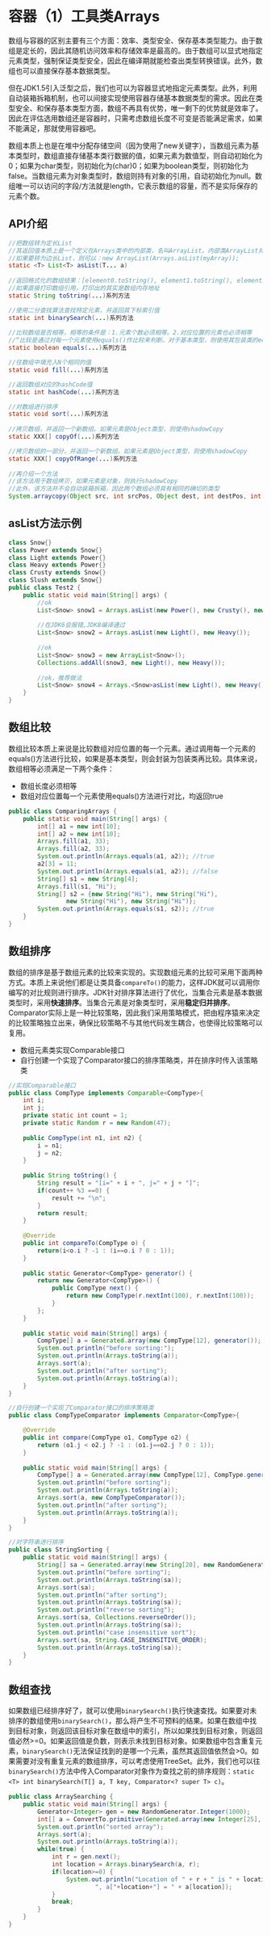# 容器（1）工具类Arrays

数组与容器的区别主要有三个方面：效率、类型安全、保存基本类型能力。由于数组是定长的，因此其随机访问效率和存储效率是最高的。由于数组可以显式地指定元素类型，强制保证类型安全，因此在编译期就能检查出类型转换错误。此外，数组也可以直接保存基本数据类型。

但在JDK1.5引入泛型之后，我们也可以为容器显式地指定元素类型。此外，利用自动装箱拆箱机制，也可以间接实现使用容器存储基本数据类型的需求。因此在类型安全、和保存基本类型方面，数组不再具有优势，唯一剩下的优势就是效率了。因此在评估选用数组还是容器时，只需考虑数组长度不可变是否能满足需求，如果不能满足，那就使用容器吧。

数组本质上也是在堆中分配存储空间（因为使用了new关键字），当数组元素为基本类型时，数组直接存储基本类行数据的值，如果元素为数值型，则自动初始化为0；如果为char类型，则初始化为(char)0；如果为boolean类型，则初始化为false。当数组元素为对象类型时，数组则持有对象的引用，自动初始化为null。数组唯一可以访问的字段/方法就是length，它表示数组的容量，而不是实际保存的元素个数。

## API介绍

```java
//把数组转为定长List
//其返回值本质上是一个定义在Arrays类中的内部类，名叫ArrayList。内部类ArrayList并没有提供add和remove方法，因此你无法新增、删除它的元素（保持定长）
//如果要转为边长List，则可以：new ArrayList(Arrays.asList(myArray));
static <T> List<T> asList(T... a)
  
//返回格式化的数组结果：[element0.toString(), element1.toString(), element2.toString()...]
//如果直接打印数组引用，打印出的其实是数组内存地址
static String toString(...)系列方法

//使用二分查找算法查找特定元素，并返回其下标索引值
static int binarySearch(...)系列方法
  
//比较数组是否相等，相等的条件是：1.元素个数必须相等。2.对应位置的元素也必须相等
//“比较是通过对每一个元素使用equals()作比较来判断。对于基本类型，则使用其包装类的equals方法
static boolean equals(...)系列方法

//往数组中填充入N个相同的值
static void fill(...)系列方法

//返回数组对应的hashCode值
static int hashCode(...)系列方法

//对数组进行排序
static void sort(...)系列方法
  
//拷贝数组，并返回一个新数组。如果元素是Object类型，则使用shadowCopy
static XXX[] copyOf(...)系列方法

//拷贝数组的一部分，并返回一个新数组。如果元素是Object类型，则使用shadowCopy
static XXX[] copyOfRange(...)系列方法
  
//再介绍一个方法
//该方法用于数组拷贝，如果元素是对象，则执行shadowCopy
//此外，该方法并不会自动装箱拆箱，因此两个数组必须具有相同的确切的类型
System.arraycopy(Object src, int srcPos, Object dest, int destPos, int length)
```

## asList方法示例

````java
class Snow{}
class Power extends Snow{}
class Light extends Power{}
class Heavy extends Power{}
class Crusty extends Snow{}
class Slush extends Snow{}
public class Test2 {
	public static void main(String[] args) {
		//ok
		List<Snow> snow1 = Arrays.asList(new Power(), new Crusty(), new Slush());
		
		//在JDK6会报错,JDK8编译通过
		List<Snow> snow2 = Arrays.asList(new Light(), new Heavy()); 
		
		//ok
		List<Snow> snow3 = new ArrayList<Snow>();
		Collections.addAll(snow3, new Light(), new Heavy());
		
		//ok，推荐做法
		List<Snow> snow4 = Arrays.<Snow>asList(new Light(), new Heavy());
	}
}
````

## 数组比较

数组比较本质上来说是比较数组对应位置的每一个元素。通过调用每一个元素的equals()方法进行比较，如果是基本类型，则会封装为包装类再比较。具体来说，数组相等必须满足一下两个条件：

* 数组长度必须相等
* 数组对应位置每一个元素使用equals()方法进行对比，均返回true

```java
public class ComparingArrays {
	public static void main(String[] args) {
		int[] a1 = new int[10];
		int[] a2 = new int[10];
		Arrays.fill(a1, 33);
		Arrays.fill(a2, 33);
		System.out.println(Arrays.equals(a1, a2)); //true
		a2[3] = 11;
		System.out.println(Arrays.equals(a1, a2)); //false
		String[] s1 = new String[4];
		Arrays.fill(s1, "Hi");
		String[] s2 = {new String("Hi"), new String("Hi"), 
				new String("Hi"), new String("Hi")};
		System.out.println(Arrays.equals(s1, s2)); //true
	}
}

```

## 数组排序

数组的排序是基于数组元素的比较来实现的。实现数组元素的比较可采用下面两种方式。本质上来说他们都是让类具备`compareTo()`的能力，这样JDK就可以调用你编写的对比规则进行排序。JDK针对排序算法进行了优化，当集合元素是基本数据类型时，采用**快速排序**。当集合元素是对象类型时，采用**稳定归并排序**。Comparator实际上是一种比较策略，因此我们采用策略模式，把由程序猿来决定的比较策略独立出来，确保比较策略不与其他代码发生耦合，也使得比较策略可以复用。

* 数组元素类实现Comparable接口
* 自行创建一个实现了Comparator接口的排序策略类，并在排序时传入该策略类

```java
//实现Comparable接口
public class CompType implements Comparable<CompType>{
	int i;
	int j;
	private static int count = 1;
	private static Random r = new Random(47);
	
	public CompType(int n1, int n2) {
		i = n1;
		j = n2;
	}
	
	public String toString() {
		String result = "[i=" + i + ", j=" + j + "]";
		if(count++ %3 ==0) {
			result += "\n";
		}
		return result;
	}
	
	@Override
	public int compareTo(CompType o) {
		return(i<o.i ? -1 : (i==o.i ? 0 : 1));
	}
	
	public static Generator<CompType> generator() {
		return new Generator<CompType>() {
			public CompType next() {
				return new CompType(r.nextInt(100), r.nextInt(100));
			}
		};
	}
	
	public static void main(String[] args) {
		CompType[] a = Generated.array(new CompType[12], generator());
		System.out.println("before sorting:");
		System.out.println(Arrays.toString(a));
		Arrays.sort(a);
		System.out.println("after sorting");
		System.out.println(Arrays.toString(a));
	}
}
```

```java
//自行创建一个实现了Comparator接口的排序策略类
public class CompTypeComparator implements Comparator<CompType>{

	@Override
	public int compare(CompType o1, CompType o2) {
		return (o1.j < o2.j ? -1 : (o1.j==o2.j ? 0 : 1));
	}
	
	public static void main(String[] args) {
		CompType[] a = Generated.array(new CompType[12], CompType.generator());
		System.out.println("before sorting");
		System.out.println(Arrays.toString(a));
		Arrays.sort(a, new CompTypeComparator());
		System.out.println("after sorting");
		System.out.println(Arrays.toString(a));
	}
}
```

```java
//对字符串进行排序
public class StringSorting {
	public static void main(String[] args) {
		String[] sa = Generated.array(new String[20], new RandomGenerator.String(5));
		System.out.println("before sorting");
		System.out.println(Arrays.toString(sa));
		Arrays.sort(sa);
		System.out.println("after sorting");
		System.out.println(Arrays.toString(sa));
		System.out.println("reverse sorting");
		Arrays.sort(sa, Collections.reverseOrder());
		System.out.println(Arrays.toString(sa));
		System.out.println("case insensitive sort");
		Arrays.sort(sa, String.CASE_INSENSITIVE_ORDER);
		System.out.println(Arrays.toString(sa));
	}
}
```

## 数组查找

如果数组已经排序好了，就可以使用`binarySearch()`执行快速查找。如果要对未排序的数组使用`binarySearch()`，那么将产生不可预料的结果。如果在数组中找到目标对象，则返回该目标对象在数组中的索引，所以如果找到目标对象，则返回值必然>=0。如果返回值是负数，则表示未找到目标对象。如果数组中包含重复元素，`binarySearch()`无法保证找到的是哪一个元素，虽然其返回值依然会>0。如果需要对没有重复元素的数组排序，可以考虑使用TreeSet。此外，我们也可以往`binarySearch()`方法中传入Comparator对象作为查找之前的排序规则：`static <T> int binarySearch(T[] a, T key, Comparator<? super T> c)`。

```java
public class ArraySearching {
	public static void main(String[] args) {
		Generator<Integer> gen = new RandomGenerator.Integer(1000);
		int[] a = ConvertTo.primitive(Generated.array(new Integer[25], gen));
		System.out.println("sorted array");
		Arrays.sort(a);
		System.out.println(Arrays.toString(a));
		while(true) {
			int r = gen.next();
			int location = Arrays.binarySearch(a, r);
			if(location>=0) {
				System.out.println("Location of " + r + " is " + location + 
						", a["+location+"] = " + a[location]);
			}
			break;
		}
	}
}
```

